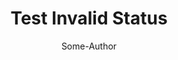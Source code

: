 ---
status: NaN
title: "Test Invalid Status"
author: Some-Author
collector: some-collector
link: http://www.example.com/
---